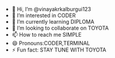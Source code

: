 - 👋 Hi, I’m @vinayakrkalburgui123
- 👀 I’m interested in CODER
- 🌱 I’m currently learning DIPLOMA
- 💞️ I’m looking to collaborate on TOYOTA
- 📫 How to reach me SIMPLE
- 😄 Pronouns:CODER,TERMINAL
- ⚡ Fun fact: STAY TUNE WITH TOYOTA

<!---
vinayakrkalburgui123/vinayakrkalburgui123 is a ✨ special ✨ repository because its `README.md` (this file) appears on your GitHub profile.
You can click the Preview link to take a look at your changes.
--->
